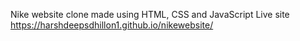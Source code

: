 Nike website clone made using HTML, CSS and JavaScript
Live site https://harshdeepsdhillon1.github.io/nikewebsite/
